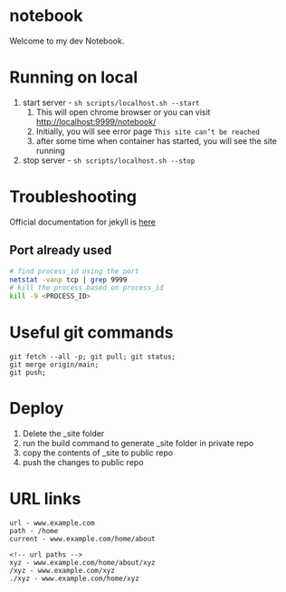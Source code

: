 # notebook

Welcome to my dev Notebook.

# Running on local
1. start server - `sh scripts/localhost.sh --start`
   1. This will open chrome browser or you can visit [http://localhost:9999/notebook/](http://localhost:9999/notebook/)
   2. Initially, you will see error page `This site can’t be reached`
   3. after some time when container has started, you will see the site running
2. stop server - `sh scripts/localhost.sh --stop`

# Troubleshooting

Official documentation for jekyll is [here](https://jekyllrb.com/)

## Port already used
```bash
# find process_id using the port
netstat -vanp tcp | grep 9999
# kill the process based on process_id
kill -9 <PROCESS_ID>
```

# Useful git commands

```
git fetch --all -p; git pull; git status;
git merge origin/main;
git push;
```

# Deploy

1. Delete the _site folder
2. run the build command to generate _site folder in private repo
3. copy the contents of _site to public repo
4. push the changes to public repo

# URL links

```
url - www.example.com
path - /home
current - www.example.com/home/about

<!-- url paths -->
xyz - www.example.com/home/about/xyz
/xyz - www.example.com/xyz
./xyz - www.example.com/home/xyz
```
